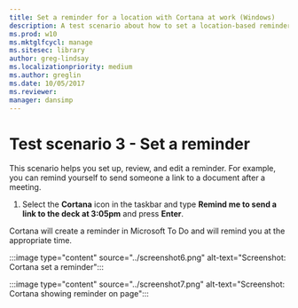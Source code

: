 ```yaml
---
title: Set a reminder for a location with Cortana at work (Windows)
description: A test scenario about how to set a location-based reminder using Cortana at work.
ms.prod: w10
ms.mktglfcycl: manage
ms.sitesec: library
author: greg-lindsay
ms.localizationpriority: medium
ms.author: greglin
ms.date: 10/05/2017
ms.reviewer: 
manager: dansimp
---
```


# Test scenario 3 - Set a reminder

This scenario helps you set up, review, and edit a reminder. For example, you can remind yourself to send someone a link to a document after a meeting.

1. Select the **Cortana** icon in the taskbar and type **Remind me to send a link to the deck at 3:05pm** and press **Enter**.

Cortana will create a reminder in Microsoft To Do and will remind you at the appropriate time.

:::image type="content" source="../screenshot6.png" alt-text="Screenshot: Cortana set a reminder":::

:::image type="content" source="../screenshot7.png" alt-text="Screenshot: Cortana showing reminder on page":::